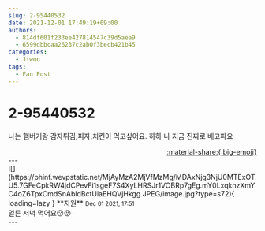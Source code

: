 ```yaml
---
slug: 2-95440532
date: 2021-12-01 17:49:19+09:00
authors:
  - 814df601f233ee427814547c39d5aea9
  - 6599dbbcaa26237c2ab0f3becb421b45
categories:
  - Jiwon
tags:
  - Fan Post
---
```


# 2-95440532

<div class="post-container" markdown="1">
<div class="content-container md-sidebar__scrollwrap" markdown="1">

나는 햄버거랑 감자튀김,피자,치킨이 먹고싶어요. 하하 나 지금 진짜로 배고파요

</div>
</div>

<div style="text-align: right;" markdown="1">
<a href="https://weverse.io/fromis9/fanpost/2-95440532" style="text-align: right;">:material-share:{.big-emoji}</a>
</div>
---

<div class="comments-container md-sidebar__scrollwrap" markdown="1">
<div class="comment" markdown="1">
<div class='id-container' markdown="1">
![](https://phinf.wevpstatic.net/MjAyMzA2MjVfMzMg/MDAxNjg3NjU0MTExOTU5.7GFeCpkRW4jdCPevFi1sgeF7S4XyLHRSJr1VOBRp7gEg.mY0LxqknzXmYC4oZ6TpxCmdSnAbldBctUiaEHQVjHkgg.JPEG/image.jpg?type=s72){ loading=lazy }
**<span class="artist">지원</span>** <small>Dec 01 2021, 17:51</small><br>
</div>
<div class='comment-body' markdown="1">
얼른 저녁 먹어요😗😝
</div>
</div>
</div>
---
